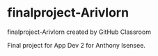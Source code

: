 # finalproject-Arivlorn
finalproject-Arivlorn created by GitHub Classroom

Final project for App Dev 2 for Anthony Isensee.
